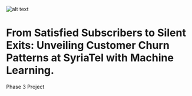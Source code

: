 ![alt text](https://www.google.com/url?sa=i&url=https%3A%2F%2Fwww.telecomreviewafrica.com%2Fen%2Farticles%2Ffeatures%2F2819-telecom-and-e-business-systems-unlimited-growth&psig=AOvVaw0M5dMaH6YMW2YlLgcARoh4&ust=1716564955978000&source=images&cd=vfe&opi=89978449&ved=0CBIQjRxqFwoTCICr1-WNpIYDFQAAAAAdAAAAABAJ)
# From Satisfied Subscribers to Silent Exits: Unveiling Customer Churn Patterns at SyriaTel with Machine Learning.
Phase 3 Project
